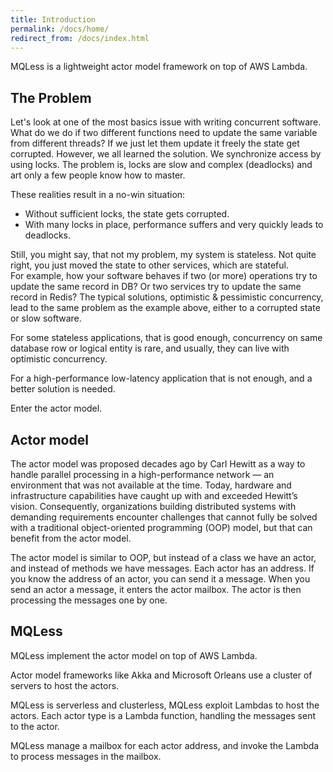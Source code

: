 ```yaml
---
title: Introduction
permalink: /docs/home/
redirect_from: /docs/index.html
---
```


MQLess is a lightweight actor model framework on top of AWS Lambda.

## The Problem

Let's look at one of the most basics issue with writing concurrent software. What do we do if two different functions need to update the same variable from different threads?
If we just let them update it freely the state get corrupted.
However, we all learned the solution. We synchronize access by using locks.
The problem is, locks are slow and complex (deadlocks) and art only a few people know how to master.

These realities result in a no-win situation:
* Without sufficient locks, the state gets corrupted.
* With many locks in place, performance suffers and very quickly leads to deadlocks.

Still, you might say, that not my problem, my system is stateless.
Not quite right, you just moved the state to other services, which are stateful.  
For example, how your software behaves if two (or more) operations try to update the same record in DB? Or two services try to update the same record in Redis?
The typical solutions, optimistic & pessimistic concurrency, lead to the same problem as the example above, either to a corrupted state or slow software.

For some stateless applications, that is good enough, concurrency on same database row or logical entity is rare, and usually, they can live with optimistic concurrency.

For a high-performance low-latency application that is not enough, and a better solution is needed.

Enter the actor model.

## Actor model

The actor model was proposed decades ago by Carl Hewitt as a way to handle parallel processing in a high-performance network — an environment that was not available at the time. Today, hardware and infrastructure capabilities have caught up with and exceeded Hewitt’s vision. Consequently, organizations building distributed systems with demanding requirements encounter challenges that cannot fully be solved with a traditional object-oriented programming (OOP) model, but that can benefit from the actor model.

The actor model is similar to OOP, but instead of a class we have an actor, and instead of methods we have messages.
Each actor has an address. If you know the address of an actor, you can send it a message.
When you send an actor a message, it enters the actor mailbox. The actor is then processing the messages one by one.

## MQLess

MQLess implement the actor model on top of AWS Lambda.

Actor model frameworks like Akka and Microsoft Orleans use a cluster of servers to host the actors.

MQLess is serverless and clusterless, MQLess exploit Lambdas to host the actors.
Each actor type is a Lambda function, handling the messages sent to the actor.

MQLess manage a mailbox for each actor address, and invoke the Lambda to process messages in the mailbox.
